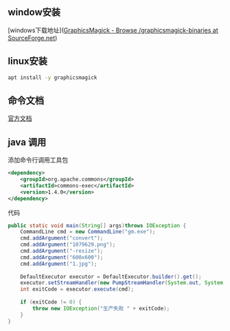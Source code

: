 ## window安装
[windows下载地址]([GraphicsMagick - Browse /graphicsmagick-binaries at SourceForge.net](https://sourceforge.net/projects/graphicsmagick/files/graphicsmagick-binaries/))
## linux安装
```bash
apt install -y graphicsmagick
```
## 命令文档
[官方文档](http://www.graphicsmagick.org/utilities.html)

## java 调用
添加命令行调用工具包
```xml
<dependency>  
    <groupId>org.apache.commons</groupId>  
    <artifactId>commons-exec</artifactId>  
    <version>1.4.0</version>  
</dependency>
```
代码
```java
public static void main(String[] args)throws IOException {  
    CommandLine cmd = new CommandLine("gm.exe");  
    cmd.addArgument("convert");  
    cmd.addArgument("1079629.png");  
    cmd.addArgument("-resize");  
    cmd.addArgument("600x600");  
    cmd.addArgument("1.jpg");  
  
    DefaultExecutor executor = DefaultExecutor.builder().get();  
    executor.setStreamHandler(new PumpStreamHandler(System.out, System.err)); // 重定向输出  
    int exitCode = executor.execute(cmd);  
  
    if (exitCode != 0) {  
        throw new IOException("生产失败 " + exitCode);  
    }  
}
```